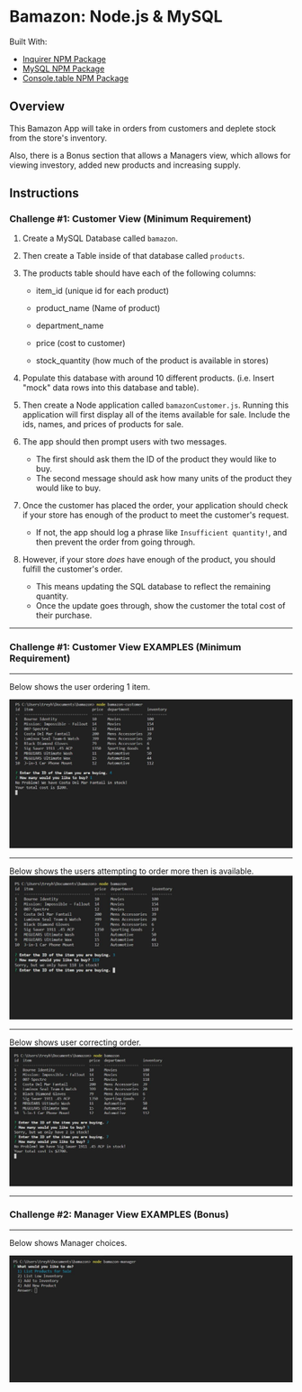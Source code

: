 # Bamazon: Node.js & MySQL

Built With:
* <a href="https://www.npmjs.com/package/inquirer" rel="nofollow">Inquirer NPM Package</a>
* <a href="https://www.npmjs.com/package/mysql" rel="nofollow">MySQL NPM Package</a>
* <a href="https://www.npmjs.com/package/console.table" rel="nofollow">Console.table NPM Package</a>

## Overview

This Bamazon App will take in orders from customers and deplete stock from the store's inventory. 

Also, there is a Bonus section that allows a Managers view, which allows for viewing investory, added new products and increasing supply.


## Instructions

### Challenge #1: Customer View (Minimum Requirement)

1. Create a MySQL Database called `bamazon`.

2. Then create a Table inside of that database called `products`.

3. The products table should have each of the following columns:

   * item_id (unique id for each product)

   * product_name (Name of product)

   * department_name

   * price (cost to customer)

   * stock_quantity (how much of the product is available in stores)

4. Populate this database with around 10 different products. (i.e. Insert "mock" data rows into this database and table).

5. Then create a Node application called `bamazonCustomer.js`. Running this application will first display all of the items available for sale. Include the ids, names, and prices of products for sale.

6. The app should then prompt users with two messages.

   * The first should ask them the ID of the product they would like to buy.
   * The second message should ask how many units of the product they would like to buy.

7. Once the customer has placed the order, your application should check if your store has enough of the product to meet the customer's request.

   * If not, the app should log a phrase like `Insufficient quantity!`, and then prevent the order from going through.

8. However, if your store _does_ have enough of the product, you should fulfill the customer's order.
   * This means updating the SQL database to reflect the remaining quantity.
   * Once the update goes through, show the customer the total cost of their purchase.


- - -

### Challenge #1: Customer View EXAMPLES (Minimum Requirement)
- - -
Below shows the user ordering 1 item.

![](bamazon_screenshots/bac.JPG)

- - -
Below shows the users attempting to order more then is available.
![](bamazon_screenshots/baa.JPG)

- - -
Below shows user correcting order.
![](bamazon_screenshots/bab.JPG)

- - -

### Challenge #2: Manager View EXAMPLES (Bonus)
- - -
Below shows Manager choices.

![](bamazon_screenshots/bamg.JPG)